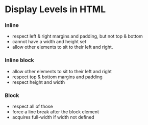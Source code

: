 # Display Levels in HTML

### Inline
- respect left & right margins and padding, but not top & bottom
- cannot have a width and height set
- allow other elements to sit to their left and right.

### Inline block
- allow other elements to sit to their left and right
- respect top & bottom margins and padding
- respect height and width

### Block
- respect all of those
- force a line break after the block element
- acquires full-width if width not defined
